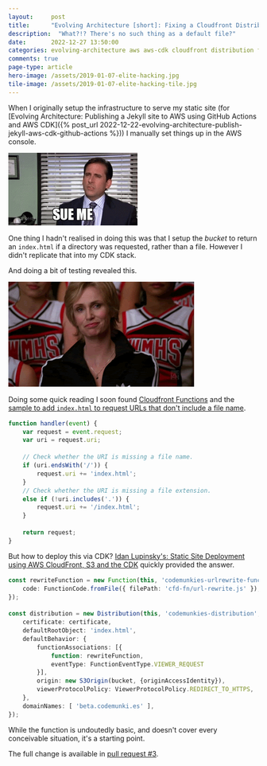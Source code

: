 ```yaml
---
layout: 	post
title:  	"Evolving Architecture [short]: Fixing a Cloudfront Distribution with a Function"
description:  "What?!? There's no such thing as a default file?"
date:   	2022-12-27 13:50:00
categories: evolving-architecture aws aws-cdk cloudfront distribution function
comments: true
page-type: article
hero-image: /assets/2019-01-07-elite-hacking.jpg
tile-image: /assets/2019-01-07-elite-hacking-tile.jpg
---
```


When I originally setup the infrastructure to serve my static site (for [Evolving Architecture: Publishing a Jekyll site to AWS using GitHub Actions and AWS CDK]({% post_url 2022-12-22-evolving-architecture-publish-jekyll-aws-cdk-github-actions %})) I manually set things up in the AWS console.

![Sue me, I'm an idiot 😉](/assets/2022-12-27-sue-me.gif)

One thing I hadn't realised in doing this was that I setup the _bucket_ to return an `index.html` if a directory was requested, rather than a file. However I didn't replicate that into my CDK stack.

And doing a bit of testing revealed this.

![Doofus](/assets/2022-12-27-snigger.gif)

Doing some quick reading I soon found [Cloudfront Functions](https://docs.aws.amazon.com/AmazonCloudFront/latest/DeveloperGuide/cloudfront-functions.html) and the [sample to add `index.html` to request URLs that don't include a file name](https://docs.aws.amazon.com/AmazonCloudFront/latest/DeveloperGuide/example-function-add-index.html).

```javascript
function handler(event) {
    var request = event.request;
    var uri = request.uri;

    // Check whether the URI is missing a file name.
    if (uri.endsWith('/')) {
        request.uri += 'index.html';
    }
    // Check whether the URI is missing a file extension.
    else if (!uri.includes('.')) {
        request.uri += '/index.html';
    }
    
    return request;
}
```

But how to deploy this via CDK? [Idan Lupinsky's: Static Site Deployment using AWS CloudFront, S3 and the CDK](https://idanlupinsky.com/blog/static-site-deployment-using-aws-cloudfront-and-the-cdk/) quickly provided the answer.

```typescript
const rewriteFunction = new Function(this, 'codemunkies-urlrewrite-function', {
    code: FunctionCode.fromFile({ filePath: 'cfd-fn/url-rewrite.js' }),
});

const distribution = new Distribution(this, 'codemunkies-distribution', {
    certificate: certificate,
    defaultRootObject: 'index.html',
    defaultBehavior: {
        functionAssociations: [{
            function: rewriteFunction,
            eventType: FunctionEventType.VIEWER_REQUEST
        }],
        origin: new S3Origin(bucket, {originAccessIdentity}),
        viewerProtocolPolicy: ViewerProtocolPolicy.REDIRECT_TO_HTTPS,
    },
    domainNames: [ 'beta.codemunki.es' ],
});
```

While the function is undoutedly basic, and doesn't cover every conceivable situation, it's a starting point.

The full change is available in [pull request #3](https://github.com/steve-codemunkies/steve-codemunkies.github.io/pull/3).
